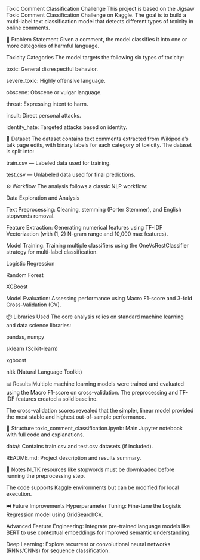Toxic Comment Classification Challenge
This project is based on the Jigsaw Toxic Comment Classification Challenge on Kaggle. The goal is to build a multi-label text classification model that detects different types of toxicity in online comments.

🧠 Problem Statement
Given a comment, the model classifies it into one or more categories of harmful language.

Toxicity Categories
The model targets the following six types of toxicity:

toxic: General disrespectful behavior.

severe_toxic: Highly offensive language.

obscene: Obscene or vulgar language.

threat: Expressing intent to harm.

insult: Direct personal attacks.

identity_hate: Targeted attacks based on identity.

📂 Dataset
The dataset contains text comments extracted from Wikipedia’s talk page edits, with binary labels for each category of toxicity. The dataset is split into:

train.csv — Labeled data used for training.

test.csv — Unlabeled data used for final predictions.

⚙️ Workflow
The analysis follows a classic NLP workflow:

Data Exploration and Analysis

Text Preprocessing: Cleaning, stemming (Porter Stemmer), and English stopwords removal.

Feature Extraction: Generating numerical features using TF-IDF Vectorization (with (1, 2) N-gram range and 10,000 max features).

Model Training: Training multiple classifiers using the OneVsRestClassifier strategy for multi-label classification.

Logistic Regression

Random Forest

XGBoost

Model Evaluation: Assessing performance using Macro F1-score and 3-fold Cross-Validation (CV).

📦 Libraries Used
The core analysis relies on standard machine learning and data science libraries:

pandas, numpy

sklearn (Scikit-learn)

xgboost

nltk (Natural Language Toolkit)

📊 Results
Multiple machine learning models were trained and evaluated using the Macro F1-score on cross-validation. The preprocessing and TF-IDF features created a solid baseline.

The cross-validation scores revealed that the simpler, linear model provided the most stable and highest out-of-sample performance.



📁 Structure
toxic_comment_classification.ipynb: Main Jupyter notebook with full code and explanations.

data/: Contains train.csv and test.csv datasets (if included).

README.md: Project description and results summary.

📌 Notes
NLTK resources like stopwords must be downloaded before running the preprocessing step.

The code supports Kaggle environments but can be modified for local execution.

⏭️ Future Improvements
Hyperparameter Tuning: Fine-tune the Logistic Regression model using GridSearchCV.

Advanced Feature Engineering: Integrate pre-trained language models like BERT to use contextual embeddings for improved semantic understanding.

Deep Learning: Explore recurrent or convolutional neural networks (RNNs/CNNs) for sequence classification.
